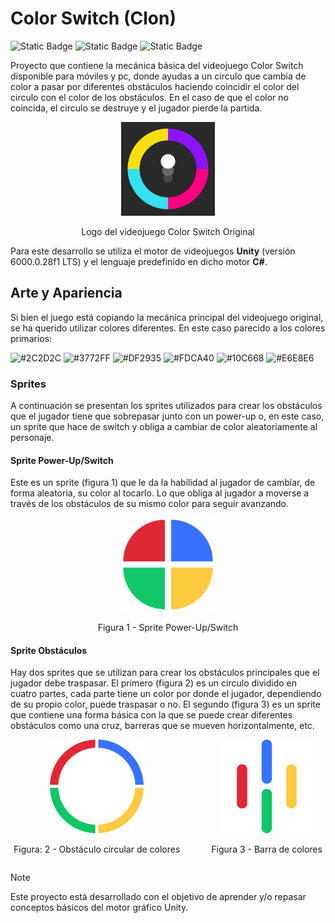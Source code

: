 # Color Switch (Clon)

![Static Badge](https://img.shields.io/badge/Engine-Unity-blue?style=flat-square)
![Static Badge](https://img.shields.io/badge/Language-C%23-blue?style=flat-square)
![Static Badge](https://img.shields.io/badge/Practice-gray?style=flat-square)

Proyecto que contiene la mecánica básica del videojuego Color Switch disponible para móviles y pc, donde ayudas a un circulo que cambia de color a pasar por diferentes obstáculos haciendo coincidir el color del circulo con el color de los obstáculos. En el caso de que el color no coincida, el circulo se destruye y el jugador pierde la partida.

<div align="center">
    <img src="./img/ColorSwitch-Logo.png" alt="Logo de Color Switch Original" width="150" height="150"/>
    <p>Logo del videojuego Color Switch Original</p>
</div>

Para este desarrollo se utiliza el motor de videojuegos **Unity** (versión 6000.0.28f1 LTS) y el lenguaje predefinido en dicho motor **C#**.

## Arte y Apariencia
Si bien el juego está copiando la mecánica principal del videojuego original, se ha querido utilizar colores diferentes. En este caso parecido a los colores primarios:


![#2C2D2C](https://placehold.co/100x35/2C2D2C/E6E8E6.webp?text=2C2D2C)
![#3772FF](https://placehold.co/100x35/3772FF/2C2D2C.webp?text=3772FF)
![#DF2935](https://placehold.co/100x35/DF2935/E6E8E6.webp?text=DF2935)
![#FDCA40](https://placehold.co/100x35/FDCA40/2C2D2C.webp?text=FDCA40)
![#10C668](https://placehold.co/100x35/10C668/2C2D2C.webp?text=10C668)
![#E6E8E6](https://placehold.co/100x35/E6E8E6/2C2D2C.webp?text=E6E8E6)


### Sprites
A continuación se presentan los sprites utilizados para crear los obstáculos que el jugador tiene que sobrepasar junto con un power-up o, en este caso, un sprite que hace de switch y obliga a cambiar de color aleatoriamente al personaje.

#### Sprite Power-Up/Switch
Este es un sprite (figura 1) que le da la habilidad al jugador de cambiar, de forma aleatoria, su color al tocarlo. Lo que obliga al jugador a moverse a través de los obstáculos de su mismo color para seguir avanzando.

<div align="center">
    <img src="./img/Color-Switch.png" alt="Sprite Power-Up/Switch" width="150" height="150"/>
    <p>Figura 1 - Sprite Power-Up/Switch</p>
</div>


#### Sprite Obstáculos
Hay dos sprites que se utilizan para crear los obstáculos principales que el jugador debe traspasar. El primero (figura 2) es un circulo dividido en cuatro partes, cada parte tiene un color por donde el jugador, dependiendo de su propio color, puede traspasar o no. El segundo (figura 3) es un sprite que contiene una forma básica con la que se puede crear diferentes obstáculos como una cruz, barreras que se mueven horizontalmente, etc.

<div align="center" style="display: flex; justify-content: center;">
    <div style="margin-right:50px">
    <img src="./img/Obstacle-Circle.png" alt="Obstáculo en forma de circulo" width="150" height="150"/>
    <p>Figura: 2 - Obstáculo circular de colores</p>
    </div>
    <div>
    <img src="./img/Obstacle-Cross.png" alt="Barras de obstáculos" width="150" height="150"/>
    <p>Figura 3 - Barra de colores</p>
    </div>
</div>

> [!NOTE]
> Este proyecto está desarrollado con el objetivo de aprender y/o repasar conceptos básicos del motor gráfico Unity.